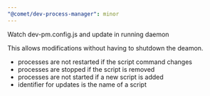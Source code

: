 ```yaml
---
"@comet/dev-process-manager": minor
---
```


Watch dev-pm.config.js and update in running daemon

This allows modifications without having to shutdown the deamon.
- processes are not restarted if the script command changes
- processes are stopped if the script is removed
- processes are not started if a new script is added
- identifier for updates is the name of a script
